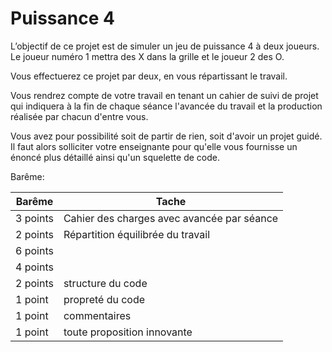 #  Puissance 4 #

L’objectif de ce projet est de simuler un jeu de puissance 4 à deux joueurs. 
Le joueur numéro 1 mettra des X dans la grille et le joueur 2 des O.

Vous effectuerez ce projet par deux, en vous répartissant le travail. 

Vous rendrez compte de votre travail en tenant un cahier de suivi de projet qui indiquera à la fin de chaque séance l'avancée du travail et la production réalisée par chacun d'entre vous. 

Vous avez pour possibilité soit de partir de rien, soit d'avoir un projet guidé. Il faut alors solliciter votre enseignante pour qu'elle vous fournisse un énoncé plus détaillé ainsi qu'un squelette de code. 



Barême:

| Barême   | Tache                                      |
| -------- | ------------------------------------------ |
| 3 points | Cahier des charges avec avancée par séance |
| 2 points | Répartition équilibrée du travail          |
| 6 points |                                            |
| 4 points |                                            |
| 2 points | structure du code                          |
| 1 point  | propreté du code                           |
| 1 point  | commentaires                               |
| 1 point  | toute proposition innovante                |





